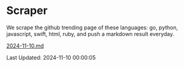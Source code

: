 # Scraper

We scrape the github trending page of these languages: go, python, javascript, swift, html, ruby, and push a markdown result everyday.

[2024-11-10.md](https://github.com/henson/Scraper/blob/master/2024-11-10.md)

Last Updated: 2024-11-10 00:00:05